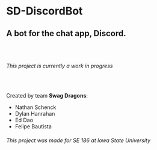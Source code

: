 # SD-DiscordBot
<h2>A bot for the chat app, Discord.</h2>

<br />
<br />
<p><em>This project is currently a work in progress</em></p>
<br />
<br />

Created by team <strong>Swag Dragons</strong>:
<ul>
  <li>Nathan Schenck</li>
  <li>Dylan Hanrahan</li>
  <li>Ed Dao</li>
  <li>Felipe Bautista</li>
</ul>

<h6>This project was made for SE 186 at Iowa State University</h6>
